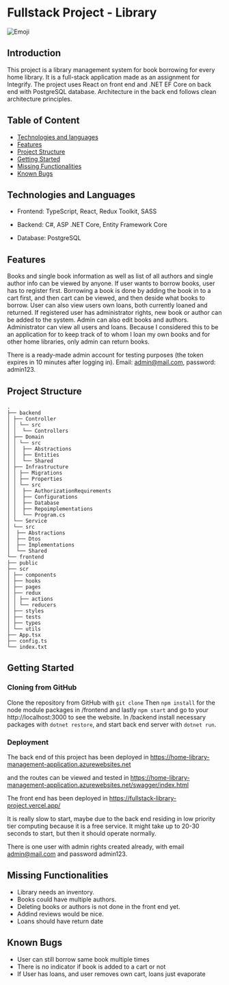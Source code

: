 # Fullstack Project - Library
![Emoji](https://img.shields.io/badge/IN_PROGRESS-YES-red)

## Introduction

This project is a library management system for book borrowing for every home library. It is a full-stack application made as an assignment for Integrify. The project uses React on front end and .NET EF Core on back end with PostgreSQL database. Architecture in the back end follows clean architecture principles.

## Table of Content

- [Technologies and languages](#technologies-and-languages)
- [Features](#features)
- [Project Structure](#project-strucutre)
- [Getting Started](#getting-started)
- [Missing Functionalities](#missing-functionalities)
- [Known Bugs](#known-bugs)

## Technologies and Languages

- Frontend: TypeScript, React, Redux Toolkit, SASS

- Backend: C#, ASP .NET Core, Entity Framework Core

- Database: PostgreSQL

## Features

Books and single book information as well as list of all authors and single author info can be viewed by anyone. If user wants to borrow books, user has to register first. Borrowing a book is done by adding the book in to a cart first, and then cart can be viewed, and then deside what books to borrow. User can also view users own loans, both currently loaned and returned. If registered user has administrator rights, new book or author can be added to the system. Admin can also edit books and authors. Administrator can view all users and loans. Because I considered this to be an application for to keep track of to whom I loan my own books and for other home libraries, only admin can return books.

There is a ready-made admin account for testing purposes (the token expires in 10 minutes after logging in). Email: admin@mail.com, password: admin123.

## Project Structure
```
.
├── backend
│ ├── Controller
│ │ └── src
│ │  └── Controllers
│ ├── Domain
│ │ └── src
│ │  ├── Abstractions
│ │  ├── Entities
│ │  └── Shared
│ ├── Infrastructure
│ │ ├── Migrations
│ │ ├── Properties
│ │ └── src
│ │  ├── AuthorizationRequirements
│ │  ├── Configurations
│ │  ├── Database
│ │  ├── Repoimplementations
│ │  └── Program.cs
│ └── Service
│ └── src
│  ├── Abstractions
│  ├── Dtos
│  ├── Implementations
│  └── Shared
└── frontend
├── public
├── scr
│ ├── components
│ ├── hooks
│ ├── pages
│ ├── redux
│ │ ├── actions
│ │ └── reducers
│ ├── styles
│ ├── tests
│ ├── types
│ └── utils
├── App.tsx
├── config.ts
└── index.txt
```

## Getting Started

### Cloning from GitHub

Clone  the  repository from GitHub with `git clone` Then `npm install` for the node module packages in /frontend and lastly `npm start` and go to your http://localhost:3000 to see the website. In /backend install necessary packages with `dotnet restore`, and start back end server with `dotnet run`. 

### Deployment

The back end of this project has been deployed in
https://home-library-management-application.azurewebsites.net

and the routes can be viewed and tested in
https://home-library-management-application.azurewebsites.net/swagger/index.html

The front end has been deployed in https://fullstack-library-project.vercel.app/

It is really slow to start, maybe due to the back end residing in low priority tier computing because it is a free service. It might take up to 20-30 seconds to start, but then it should operate normally.

There is one user with admin rights created already, with email admin@mail.com and password admin123.

## Missing Functionalities

* Library needs an inventory.
* Books could have multiple authors.
* Deleting books or authors is not done in the front end yet.
* Addind reviews would be nice.
* Loans should have return date

## Known Bugs

* User can still borrow same book multiple times
* There is no indicator if book is added to a cart or not
* If User has loans, and user removes own cart, loans just evaporate
